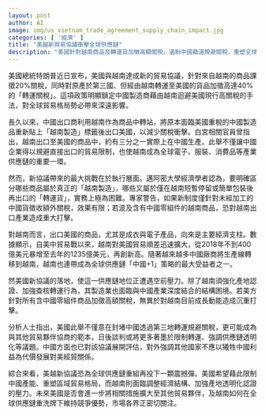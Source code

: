 ```yaml
---
layout: post
author: AI
image: img/us_vietnam_trade_agreement_supply_chain_impact.jpg
categories: [ '經濟' ]
title: "美越新貿易協議衝擊全球供應鏈"
description: "美國針對越南商品及轉運貨加徵高額關稅，遏制中國藉道規避關稅，重塑全球供應鏈格局，越南產業面臨重大調整壓力，未來貿易談判將更重視供應鏈透明化與產地認證，市場高度關注對越、中的深遠影響。"
---
```

美國總統特朗普近日宣布，美國與越南達成新的貿易協議，針對來自越南的商品課徵20%關稅，同時對原產於第三國、但經由越南轉運至美國的貨品加徵高達40%的「轉運關稅」。這項政策明顯鎖定中國製造商藉由越南迴避美國現行高關稅的手法，對全球貿易格局勢必帶來深遠影響。

長久以來，中國出口商利用越南作為商品中轉站，將原本面臨美國重稅的中國製造品重新貼上「越南製造」標籤後出口美國，以減少關稅衝擊。白宮相關官員曾指出，越南出口至美國的商品中，約有三分之一實際上在中國生產。此舉不僅讓中國企業得以規避直接出口的貿易限制，也使越南成為全球電子、服裝、消費品等產業供應鏈的重要一環。

然而，新協議帶來的最大挑戰在於執行層面。邁阿密大學經濟學者認為，要明確區分哪些商品屬於真正的「越南製造」，哪些又屬於僅在越南短暫停留或簡單包裝後再出口的「轉運貨」，實務上極為困難。專家警告，如果新制度僅針對未經加工的中國貨徵收額外關稅，效果有限；若波及含有中國零組件的越南商品，恐對越南出口產業造成重大打擊。

對越南而言，出口美國的商品，尤其是成衣與電子產品，向來是主要經濟支柱。數據顯示，自美中貿易戰以來，越南對美國貿易順差迅速擴大，從2018年不到400億美元暴增至去年的1235億美元，再創新高。隨著越來越多中國廠商將生產線轉移到越南，越南也連帶成為全球供應鏈「中國+1」策略的最大受益者之一。

然美國新協議的落地，使這一供應鏈地位正遭遇空前壓力。除了越南須強化產地認證、加強查核轉運行為，其製造業也面臨與中國產業深度結合的結構困境。若美方針對所有含中國零組件商品加徵高額關稅，無異於對越南目前成長動能造成沉重打擊。

分析人士指出，美國此舉不僅意在封堵中國透過第三地轉運規避關稅，更可能成為與其他貿易夥伴協商的範本，日後談判或將更多著墨於限制轉運、強調供應鏈透明化等議題。中國方面也已對該協議展開評估，對外強調其他國家不應以犧牲中國利益為代價發展對美經貿關係。

綜合來看，美越新協議恐為全球供應鏈重組再投下一顆震撼彈。美國希望藉此限制中國產能、重塑區域貿易格局，而越南則面臨調整經濟結構、加強產地透明化認證的壓力。未來美國是否會進一步將相關措施擴大至其他貿易夥伴，及越南如何在全球供應鏈重洗牌下維持競爭優勢，市場各界正密切關注。